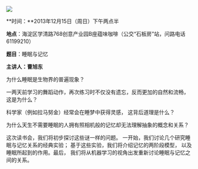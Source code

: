**![](http://www.swarmagents.cn/files/201306050049_deep_thinkers-1p8fp2c.jpg)**

**时间：**2013年12月15日（周日）下午两点半

**地点**：海淀区学清路768创意产业园B座蕴味咖啡（公交“石板房”站，问路电话61199210）

**题目**：睡眠与记忆

**主讲人：曹旭东**  

  

为什么睡眠是生物界的普遍现象？

一两天前学习的舞蹈动作，再次练习时不仅没有遗忘，反而更加的自然和流畅， 这是为什么？

科学家（例如拉马努金）经常会在睡梦中获得灵感， 这背后道理是什么？

为什么天生不需要睡眠的人拥有照相机般的记忆却无法理解抽象的概念和关系？

  

这次读书会，我们将初步探讨这些谜一样的问题。 一开始，我们讨论几个研究睡眠与记忆关系的经典实验； 基于这些实验，我们将介绍记忆的两阶段模型，
以及睡眠所起到的作用。最后， 我们将从机器学习的视角出发重新讨论睡眠与记忆之间的关系。

  
  

